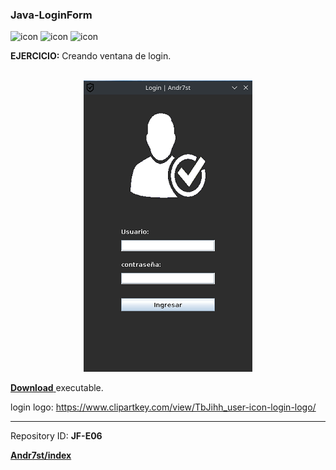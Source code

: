 ### Java-LoginForm

![icon](https://raw.github.com/Andr7st/index/main/src/images/icons/java_x32.png)
![icon](https://raw.github.com/Andr7st/index/main/src/images/icons/git_x32.png)
![icon](https://raw.github.com/Andr7st/index/main/src/images/icons/github_x32.png)

**EJERCICIO:** Creando ventana de login.

<!-- Download [**Demo**](demo/Demo.zip)

![imagen](out/images/JF_E06_A.png)

style=" width:300px ; height:96px "
-->

<br>

<div align="center">
<img src="out/images/JF_E06_A.png"  />
</div>


<a href="out/demo/demo_JF-E06.zip" download> **Download** </a> executable.


login logo: https://www.clipartkey.com/view/TbJihh_user-icon-login-logo/

---

Repository ID: **JF-E06**

[**Andr7st/index**](https://github.com/Andr7st/index/)

